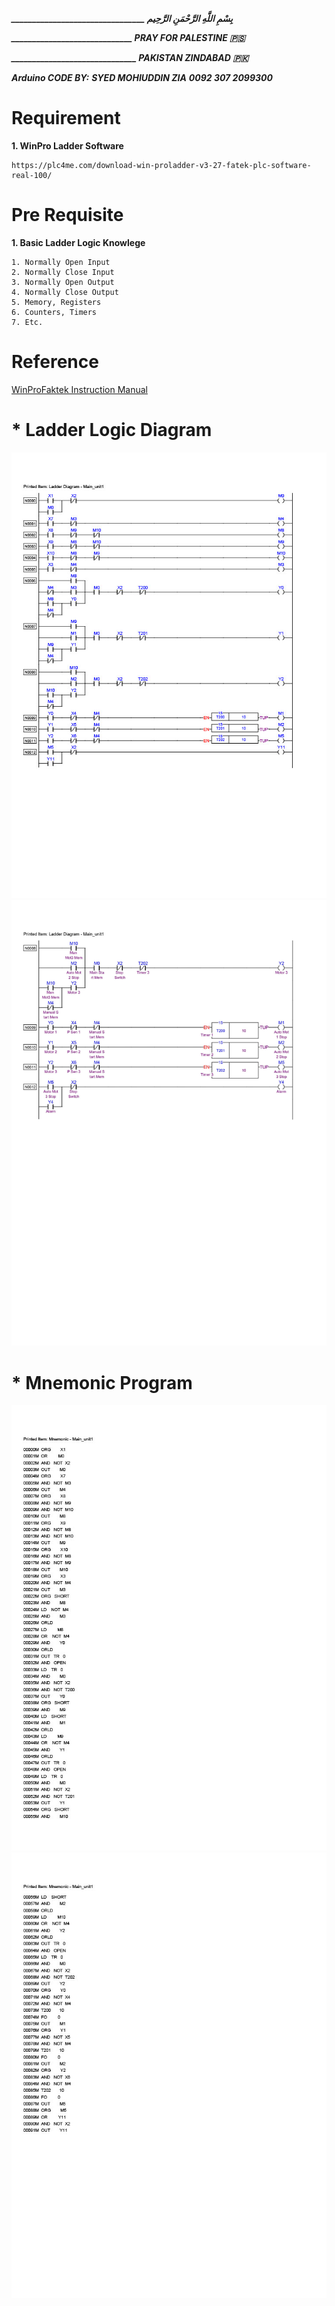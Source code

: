 ***________________________________ بِسْمِ اللَّهِ الرَّحْمَنِ الرَّحِيم***

***_____________________________ PRAY FOR PALESTINE 🇵🇸***

***______________________________ PAKISTAN ZINDABAD 🇵🇰***

***Arduino CODE BY:***
***SYED MOHIUDDIN ZIA***
***0092 307 2099300***

# Requirement
**1. WinPro Ladder Software**  
```
https://plc4me.com/download-win-proladder-v3-27-fatek-plc-software-real-100/
```
# Pre Requisite
**1. Basic Ladder Logic Knowlege**  
```
1. Normally Open Input
2. Normally Close Input
3. Normally Open Output
4. Normally Close Output
5. Memory, Registers 
6. Counters, Timers
7. Etc.
```

# Reference

[WinProFaktek Instruction Manual](https://drive.google.com/drive/folders/1fcRhLmjpI39hsA_bJIU0bxqD0Tx-heUF?usp=sharing)

# * Ladder Logic Diagram
![Mnemonic1](https://github.com/syedmohiuddinzia/3MotorsCodePLC/blob/main/LadderLogic1.jpg)
![Mnemonic1](https://github.com/syedmohiuddinzia/3MotorsCodePLC/blob/main/LadderLogic2.jpg)

# * Mnemonic Program
![Mnemonic1](https://github.com/syedmohiuddinzia/3MotorsCodePLC/blob/main/Mnemonic1.jpg)
![Mnemonic2](https://github.com/syedmohiuddinzia/3MotorsCodePLC/blob/main/Mnemonic2.jpg)
